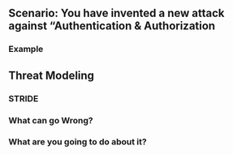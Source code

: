 ## Scenario: You have invented a new attack against “Authentication & Authorization

### Example

## Threat Modeling

### STRIDE

### What can go Wrong?

### What are you going to do about it?
